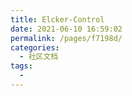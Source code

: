 ```yaml
---
title: Elcker-Control
date: 2021-06-10 16:59:02
permalink: /pages/f7198d/
categories: 
  - 社区文档
tags: 
  - 
---
```

